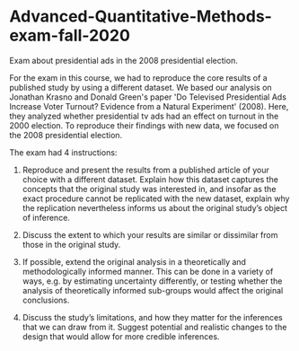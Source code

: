 # Advanced-Quantitative-Methods-exam-fall-2020
Exam about presidential ads in the 2008 presidential election.

For the exam in this course, we had to reproduce the core results of a published study by using a different dataset. We based our analysis on Jonathan Krasno and Donald Green's paper 'Do Televised Presidential Ads Increase Voter Turnout? Evidence from a Natural Experiment' (2008). Here, they analyzed whether presidential tv ads had an effect on turnout in the 2000 election. To reproduce their findings with new data, we focused on the 2008 presidential election.

The exam had 4 instructions:

1) Reproduce and present the results from a published article of your choice with a different dataset. Explain how this dataset captures the concepts that the original study was interested in, and insofar as the exact procedure cannot be replicated with the new dataset, explain why the replication nevertheless informs us about the original study’s object of inference.

2) Discuss the extent to which your results are similar or dissimilar from those in the original study.

3) If possible, extend the original analysis in a theoretically and methodologically informed manner. This can be done in a variety of ways, e.g. by estimating uncertainty differently, or testing whether the analysis of theoretically informed sub-groups would affect the original conclusions.

4) Discuss the study’s limitations, and how they matter for the inferences that we can draw from it. Suggest potential and realistic changes to the design that would allow for more credible inferences.

